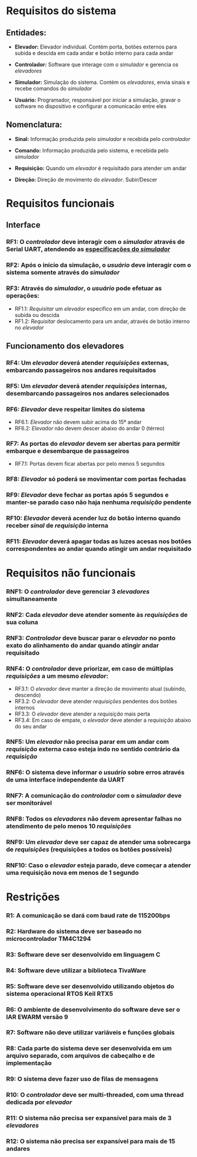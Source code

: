# Requisitos do sistema

## Entidades:

- **Elevador:** Elevador individual. Contém porta, botões externos para subida e descida
  em cada andar e botão interno para cada andar

- **Controlador:** Software que interage com o _simulador_ e gerencia os _elevadores_

- **Simulador:** Simulação do sistema. Contém os _elevadores_, envia sinais e recebe comandos do _simulador_

- **Usuário:** Programador, responsável por iniciar a simulação, gravar o software no dispositivo
  e configurar a comunicacão entre eles

## Nomenclatura:

- **Sinal:** Informação produzida pelo _simulador_ e recebida pelo _controlador_

- **Comando:** Informação produzida pelo sistema, e recebida pelo _simulador_

- **Requisição:** Quando um _elevador_ é requisitado para atender um andar

- **Direção:** Direção de movimento do _elevador_. Subir/Descer

# Requisitos funcionais

## Interface

### RF1: O _controlador_ deve interagir com o _simulador_ através de Serial UART, atendendo as [especificações do _simulador_](../docs/simulator_spec.pdf)

### RF2: Após o início da simulação, o _usuário_ deve interagir com o sistema somente através do _simulador_

### RF3: Através do _simulador_, o _usuário_ pode efetuar as operações:

- RF1.1: _Requisitar_ um _elevador_ específico em um andar, com direção de subida ou descida
- RF1.2: _Requisitar_ deslocamento para um andar, através de botão interno no _elevador_

## Funcionamento dos elevadores

### RF4: Um _elevador_ deverá atender _requisições_ externas, embarcando passageiros nos andares requisitados

### RF5: Um _elevador_ deverá atender _requisições_ internas, desembarcando passageiros nos andares selecionados

### RF6: _Elevador_ deve respeitar limites do sistema

- RF6.1: _Elevador_ não devem subir acima do 15º andar
- RF6.2: _Elevador_ não devem descer abaixo do andar 0 (térreo)

### RF7: As portas do _elevador_ devem ser abertas para permitir embarque e desembarque de passageiros

- RF7.1: Portas devem ficar abertas por pelo menos 5 segundos

### RF8: _Elevador_ só poderá se movimentar com portas fechadas

### RF9: _Elevador_ deve fechar as portas após 5 segundos e manter-se parado caso não haja nenhuma _requisição_ pendente

### RF10: _Elevador_ deverá acender luz do botão interno quando receber _sinal_ de _requisição_ interna

### RF11: _Elevador_ deverá apagar todas as luzes acesas nos botões correspondentes ao andar quando atingir um andar requisitado

# Requisitos não funcionais

### RNF1: O _controlador_ deve gerenciar 3 _elevadores_ simultaneamente

### RNF2: Cada _elevador_ deve atender somente às _requisições_ de sua coluna

### RNF3: _Controlador_ deve buscar parar o _elevador_ no ponto exato do alinhamento do andar quando atingir andar requisitado

### RNF4: O _controlador_ deve priorizar, em caso de múltiplas _requisições_ a um mesmo _elevador_:

- RF3.1: O _elevador_ deve manter a direção de movimento atual (subindo, descendo)
- RF3.2: O _elevador_ deve atender _requisições_ pendentes dos botões internos
- RF3.3: O _elevador_ deve atender a _requisição_ mais perta
- RF3.4: Em caso de empate, o _elevador_ deve atender a _requisição_ abaixo do seu andar

### RNF5: Um _elevador_ não precisa parar em um andar com _requisição_ externa caso esteja indo no sentido contrário da _requisição_

### RNF6: O sistema deve informar o _usuário_ sobre erros através de uma interface independente da UART

### RNF7: A comunicação do _controlador_ com o _simulador_ deve ser monitorável

### RNF8: Todos os _elevadores_ não devem apresentar falhas no atendimento de pelo menos 10 _requisições_

### RNF9: Um _elevador_ deve ser capaz de atender uma sobrecarga de _requisições_ (requisições a todos os botões possíveis)

### RNF10: Caso o _elevador_ esteja parado, deve começar a atender uma requisição nova em menos de 1 segundo

# Restrições

### R1: A comunicação se dará com baud rate de 115200bps

### R2: Hardware do sistema deve ser baseado no microcontrolador TM4C1294

### R3: Software deve ser desenvolvido em linguagem C

### R4: Software deve utilizar a biblioteca TivaWare

### R5: Software deve ser desenvolvido utilizando objetos do sistema operacional RTOS Keil RTX5

### R6: O ambiente de desenvolvimento do software deve ser o IAR EWARM versão 9

### R7: Software não deve utilizar variáveis e funções globais

### R8: Cada parte do sistema deve ser desenvolvida em um arquivo separado, com arquivos de cabeçalho e de implementação

### R9: O sistema deve fazer uso de filas de mensagens

### R10: O _controlador_ deve ser multi-threaded, com uma thread dedicada por _elevador_

### R11: O sistema não precisa ser expansível para mais de 3 _elevadores_

### R12: O sistema não precisa ser expansível para mais de 15 andares
